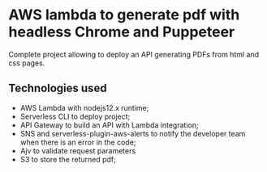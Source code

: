 # AWS lambda to generate pdf with headless Chrome and Puppeteer

Complete project allowing to deploy an API generating PDFs from html and css pages.


## Technologies used
* AWS Lambda with nodejs12.x runtime;
* Serverless CLI to deploy project;
* API Gateway to build an API with Lambda integration;
* SNS and serverless-plugin-aws-alerts to notify the developer team when there is an error in the code;
* Ajv to validate request parameters 
* S3 to store the returned pdf;
